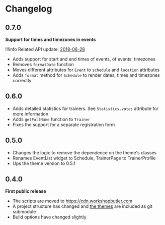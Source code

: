 # Changelog

## 0.7.0
**Support for times and timezones in events**

!!!info
    Related API update: [2018-06-28](../api/changelog.md#2018-06-28)

* Adds support for start and end times of events, of events' timezones
* Removes `formatDate` function
* Moves different attributes for `Event` to `schedule` and `location` attributes
* Adds `format` method for `Schedule` to render dates, times and timezones correctly

## 0.6.0
* Adds detailed statistics for trainers. See `Statistics.votes` attribute for more information
* Adds `getFullName` function to `Trainer`
* Fixes the support for a separate registration form

## 0.5.0
* Changes the logic to remove the dependence on the theme's classes
* Renames EventList widget to Schedule, TrainerPage to TrainerProfile
* Ups the theme version to 0.5.1

## 0.4.0

**First public release**

* The scripts are moved to https://cdn.workshopbutler.com
* A project structure has changed and [the themes](../themes/index.md) are included as git submodule
* Build options have changed slightly
